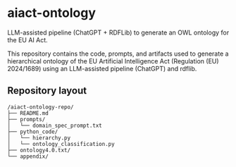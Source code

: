 # aiact-ontology
LLM-assisted pipeline (ChatGPT + RDFLib) to generate an OWL ontology for the EU AI Act.

This repository contains the code, prompts, and artifacts used to generate a hierarchical ontology of the EU Artificial Intelligence Act (Regulation (EU) 2024/1689) using an LLM-assisted pipeline (ChatGPT) and rdflib.

## Repository layout

```
/aiact-ontology-repo/
├── README.md
├── prompts/
│   └── domain_spec_prompt.txt
├── python_code/
│   └── hierarchy.py
│   └── ontology_classification.py
├── ontology4.0.txt/
└── appendix/
```
